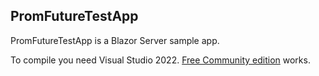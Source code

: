 ## PromFutureTestApp

PromFutureTestApp is a Blazor Server sample app.

To compile you need Visual Studio 2022. [Free Community edition](https://www.visualstudio.com/vs/community/) works.
